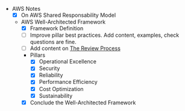 - AWS Notes
  - [X] On AWS Shared Responsability Model
  - AWS Well-Architected Framework
    - [x] Framework Definition
    - [ ] Improve pillar best practices. Add content, examples, check questions are fine.
    - [ ] Add content on [The Review Process](https://docs.aws.amazon.com/wellarchitected/latest/framework/the-review-process.html)
    - Pillars
      - [X] Operational Excellence
      - [X] Security
      - [X] Reliability
      - [X] Performance Efficiency
      - [X] Cost Optimization
      - [X] Sustainability
    - [X] Conclude the Well-Architected Framework